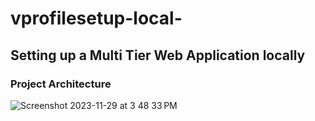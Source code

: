 # vprofilesetup-local-

## Setting up a Multi Tier Web Application locally

### Project Architecture
![Screenshot 2023-11-29 at 3 48 33 PM](https://github.com/zubujams/vprofilesetup-local-/assets/52971863/a3a7b1f0-c79b-4cc1-908f-e302da906471)
